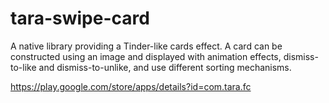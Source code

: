 # tara-swipe-card
A native library providing a Tinder-like cards effect. A card can be constructed using an image and displayed with animation effects, dismiss-to-like and dismiss-to-unlike, and use different sorting mechanisms. 

https://play.google.com/store/apps/details?id=com.tara.fc
